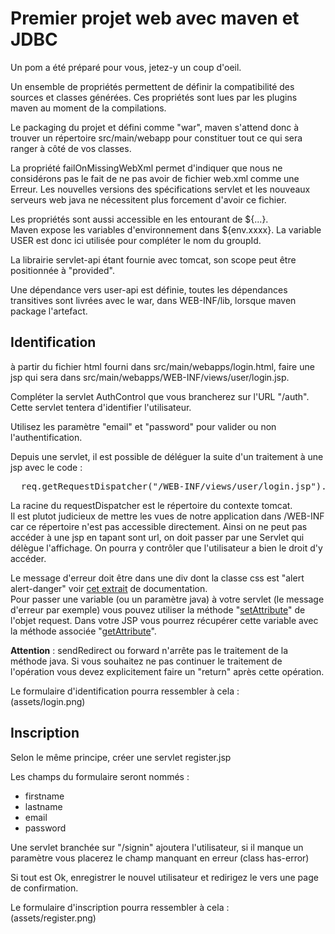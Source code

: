 # Premier projet web avec maven et JDBC

Un pom a été préparé pour vous, jetez-y un coup d'oeil.

Un ensemble de propriétés permettent de définir la compatibilité des sources et classes générées. Ces propriétés sont lues par les plugins maven au moment de la compilations.  

Le packaging du projet et défini comme "war", maven s'attend donc à trouver un répertoire src/main/webapp pour constituer tout ce qui sera ranger à côté de vos classes. 

La propriété failOnMissingWebXml permet d'indiquer que nous ne considérons pas le fait de ne pas avoir de fichier web.xml comme une Erreur. Les nouvelles versions des spécifications servlet et les nouveaux serveurs web java ne nécessitent plus forcement d'avoir ce fichier.

Les propriétés sont aussi accessible en les entourant de ${...}.  
Maven expose les variables d'environnement dans ${env.xxxx}. La variable USER est donc ici utilisée pour compléter le nom du groupId.

La librairie servlet-api étant fournie avec tomcat, son scope peut être positionnée à "provided".

Une dépendance vers user-api est définie, toutes les dépendances transitives sont livrées avec le war, dans WEB-INF/lib, lorsque maven package l'artefact.

## Identification

à partir du fichier html fourni dans src/main/webapps/login.html, faire une jsp qui sera dans src/main/webapps/WEB-INF/views/user/login.jsp.

Compléter la servlet AuthControl que vous brancherez sur l'URL "/auth". Cette servlet tentera d'identifier l'utilisateur.

Utilisez les paramètre "email" et "password" pour valider ou non l'authentification.

Depuis une servlet, il est possible de déléguer la suite d'un traitement à une jsp avec le code :
<pre>
  req.getRequestDispatcher("/WEB-INF/views/user/login.jsp").forward(req, resp);
</pre>

La racine du requestDispatcher est le répertoire du contexte tomcat.  
Il est plutot judicieux de mettre les vues de notre application dans /WEB-INF car ce répertoire n'est pas accessible directement. Ainsi on ne peut pas accéder à une jsp en tapant sont url, on doit passer par une Servlet qui délègue l'affichage. On pourra y contrôler que l'utilisateur a bien le droit d'y accéder.

Le message d'erreur doit être dans une div dont la classe css est "alert alert-danger" voir <a href="http://getbootstrap.com/components/#alerts">cet extrait</a> de documentation.  
Pour passer une variable (ou un paramètre java) à votre servlet (le message d'erreur par exemple) vous pouvez utiliser la méthode "<a href="https://docs.oracle.com/javaee/7/api/javax/servlet/ServletRequest.html#setAttribute%28java.lang.String,%20java.lang.Object%29">setAttribute</a>" de l'objet request. Dans votre JSP vous pourrez récupérer cette variable avec la méthode associée "<a href="https://docs.oracle.com/javaee/7/api/javax/servlet/ServletRequest.html#getAttribute%28java.lang.String%29">getAttribute</a>".

__Attention__ : sendRedirect ou forward n'arrête pas le traitement de la méthode java. Si vous souhaitez ne pas continuer le traitement de l'opération vous devez explicitement faire un "return" après cette opération. 

Le formulaire d'identification pourra ressembler à cela :  
(assets/login.png)

## Inscription

Selon le même principe, créer une servlet register.jsp

Les champs du formulaire seront nommés :

* firstname
* lastname
* email
* password

Une servlet branchée sur "/signin" ajoutera l'utilisateur, si il manque un paramètre vous placerez le champ manquant en erreur (class has-error)

Si tout est Ok, enregistrer le nouvel utilisateur et redirigez le vers une page de confirmation.

Le formulaire d'inscription pourra ressembler à cela :  
(assets/register.png)

